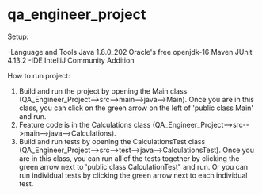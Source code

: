 # qa_engineer_project

Setup:
 
 -Language and Tools
    Java 1.8.0_202
    Oracle's free openjdk-16
    Maven JUnit 4.13.2
 -IDE
    IntelliJ Community Addition
    
How to run project:

1. Build and run the project by opening the Main class (QA_Engineer_Project-->src-->main-->java-->Main). Once you are in this class, you can click on the green arrow on the left of 'public class Main' and run.
2. Feature code is in the Calculations class (QA_Engineer_Project-->src-->main-->java-->Calculations).
3. Build and run tests by opening the CalculationsTest class (QA_Engineer_Project-->src-->test-->java-->CalculationsTest). Once you are in this class, you can run all of the tests together by clicking the green arrow next to 'public class CalculationTest" and run. Or you can run individual tests by clicking the green arrow next to each individual test.
